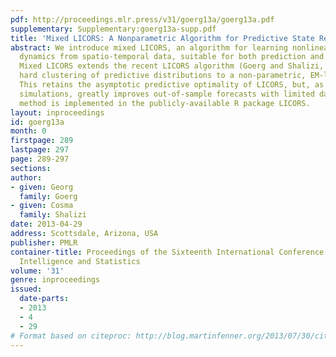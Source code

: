 ```yaml
---
pdf: http://proceedings.mlr.press/v31/goerg13a/goerg13a.pdf
supplementary: Supplementary:goerg13a-supp.pdf
title: 'Mixed LICORS: A Nonparametric Algorithm for Predictive State Reconstruction'
abstract: We introduce mixed LICORS, an algorithm for learning nonlinear, high-dimensional
  dynamics from spatio-temporal data, suitable for both prediction and simulation.
  Mixed LICORS extends the recent LICORS algorithm (Goerg and Shalizi, 2012) from
  hard clustering of predictive distributions to a non-parametric, EM-like soft clustering.
  This retains the asymptotic predictive optimality of LICORS, but, as we show in
  simulations, greatly improves out-of-sample forecasts with limited data. The new
  method is implemented in the publicly-available R package LICORS.
layout: inproceedings
id: goerg13a
month: 0
firstpage: 289
lastpage: 297
page: 289-297
sections: 
author:
- given: Georg
  family: Goerg
- given: Cosma
  family: Shalizi
date: 2013-04-29
address: Scottsdale, Arizona, USA
publisher: PMLR
container-title: Proceedings of the Sixteenth International Conference on Artificial
  Intelligence and Statistics
volume: '31'
genre: inproceedings
issued:
  date-parts:
  - 2013
  - 4
  - 29
# Format based on citeproc: http://blog.martinfenner.org/2013/07/30/citeproc-yaml-for-bibliographies/
---
```

